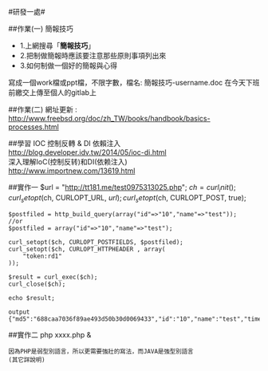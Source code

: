 #研發一處#



##作業(一) 簡報技巧

- 1.上網搜尋「**簡報技巧**」
- 2.把制做簡報時應該要注意那些原則事項列出來
- 3.如何制做一個好的簡報與心得

寫成一個work檔或ppt檔，不限字數，檔名: 簡報技巧-username.doc
在今天下班前繳交上傳至個人的gitlab上

##作業(二)
網址更新 : http://www.freebsd.org/doc/zh_TW/books/handbook/basics-processes.html


##學習
IOC 控制反轉 & DI 依賴注入  
http://blog.developer.idv.tw/2014/05/ioc-di.html  
深入理解IoC(控制反转)和DI(依赖注入)  
http://www.importnew.com/13619.html 

##實作一
    $url = "http://tt181.me/test0975313025.php"; 
    $ch = curl_init(); 
    curl_setopt($ch, CURLOPT_URL, $url); 
    curl_setopt($ch, CURLOPT_POST, true); 
 
    $postfiled = http_build_query(array("id"=>"10","name"=>"test")); 
    //or  
    $postfiled = array("id"=>"10","name"=>"test"); 
 
    curl_setopt($ch, CURLOPT_POSTFIELDS, $postfiled);  
    curl_setopt($ch, CURLOPT_HTTPHEADER , array( 
	    "token:rd1" 
    )); 

    $result = curl_exec($ch);  
    curl_close($ch); 
  
    echo $result; 

    output  
    {"md5":"688caa7036f89ae493d50b30d0069433","id":"10","name":"test","time":"01:23:44"}
    
##實作二
    php xxxx.php & 

    因為PHP是弱型別語言，所以更需要強壯的寫法，而JAVA是強型別語言 
    (其它詳說明) 
